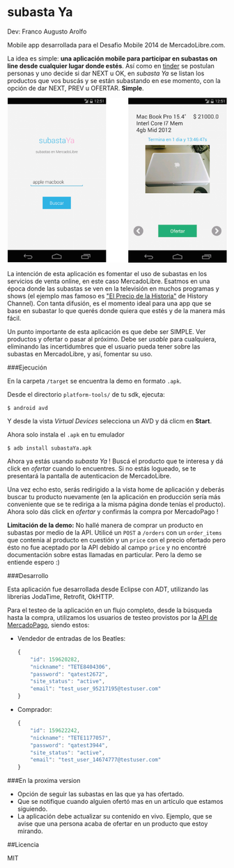 subasta Ya
==========

Dev: Franco Augusto Arolfo

Mobile app desarrollada para el Desafio Mobile 2014 de MercadoLibre.com.

La idea es simple: **una aplicación mobile para participar en subastas on line desde cualquier lugar donde estés**. 
Así como en [tinder](http://www.gotinder.com/) se postulan personas y uno decide si dar NEXT u OK, en _subasta Ya_ se listan los productos que vos buscás y se están subastando en ese momento, con la opción de dar NEXT, PREV u OFERTAR. **Simple**.

![screenshots](/screenshots/screens.png "screenshots")

La intención de esta aplicación es fomentar el uso de subastas en los servicios de venta online, en este caso MercadoLibre. Esatmos en una época donde las subastas se ven en la televisión en muchos programas y shows (el ejemplo mas famoso es ["El Precio de la Historia"](http://ar.tuhistory.com/programas/el-precio-de-la-historia.html) de History Channel). Con tanta difusión, es el momento ideal para una app que se base en subastar lo que querés donde quiera que estés y de la manera más fácil.

Un punto importante de esta aplicación es que debe ser SIMPLE. Ver productos y ofertar o pasar al próximo. 
Debe ser _usable_ para cualquiera, eliminando las incertidumbres que el usuario pueda tener sobre las subastas en MercadoLibre, y así, fomentar su uso.

###Ejecución

En la carpeta `/target` se encuentra la demo en formato `.apk`.

Desde el directorio `platform-tools/` de tu sdk, ejecuta:

```shell
$ android avd
```

Y desde la vista _Virtual Devices_ selecciona un AVD y dá clicm en __Start__.

Ahora solo instala el `.apk` en tu emulador 

```shell
$ adb install subastaYa.apk
```

Ahora ya estás usando _subasta Ya_ ! 
Buscá el producto que te interesa y dá click en _ofertar_ cuando lo encuentres. Si no estás logueado, se te presentará la pantalla de autenticacion de MercadoLibre.

Una vez echo esto, serás redirigido a la vista home de aplicación y deberás buscar tu producto nuevamente (en la aplicación en producción sería más conveniente que se te rediriga a la misma página donde tenías el producto). Ahora solo dás click en _ofertar_ y confirmás la compra por MercadoPago !

__Limitación de la demo:__ No hallé manera de comprar un producto en subastas por medio de la API. Utilicé un `POST` a `/orders` con un `order_items` que contenia al producto en cuestión y un `price` con el precio ofertado pero ésto no fue aceptado por la API debido al campo `price` y no encontré documentación sobre estas llamadas en particular. Pero la demo se entiende espero :)

###Desarrollo

Esta aplicación fue desarrollada desde Eclipse con ADT, utilizando las librerias JodaTime, Retrofit, OkHTTP.

Para el testeo de la aplicación en un flujo completo, desde la búsqueda hasta la compra,
utilizamos los usuarios de testeo provistos por la [API de MercadoPago](http://developers.mercadopago.com/documentation/create-test-users), siendo estos:

* Vendedor de entradas de los Beatles:

    ```javascript
    {
        "id": 159620282,
        "nickname": "TETE8404306",
        "password": "qatest2672",
        "site_status": "active",
        "email": "test_user_95217195@testuser.com"
    }
    ```

* Comprador:

    ```javascript
    {
        "id": 159622242,
        "nickname": "TETE1177057",
        "password": "qatest3944",
        "site_status": "active",
        "email": "test_user_14674777@testuser.com"
    }
    ```

###En la proxima version

* Opción de seguir las subastas en las que ya has ofertado.
* Que se notifique cuando alguien ofertó mas en un artículo que estamos siguiendo.
* La aplicación debe actualizar su contenido en vivo. Ejemplo, que se avise que una persona acaba de ofertar en un producto que estoy mirando.


##Licencia

MIT


